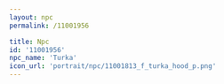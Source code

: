 ```yaml
---
layout: npc
permalink: /11001956

title: Npc
id: '11001956'
npc_name: 'Turka'
icon_url: 'portrait/npc/11001813_f_turka_hood_p.png'
---
```

